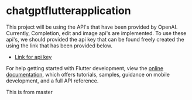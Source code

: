 # chatgptflutterapplication

This project will be using the API's that have been provided by OpenAI.
Currently, Completion, edit and image api's are implemented.
To use these api's, we should provided the api key that can be found freely created the using the link that has been provided below.

- [Link for api key](https://beta.openai.com/account/api-key)

For help getting started with Flutter development, view the
[online documentation](https://docs.flutter.dev/), which offers tutorials,
samples, guidance on mobile development, and a full API reference.

This is from master
